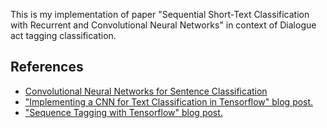 This is my implementation of paper "Sequential Short-Text Classification with Recurrent and Convolutional Neural Networks" in context of Dialogue act tagging classification.

## References

- [Convolutional Neural Networks for Sentence Classification](http://arxiv.org/abs/1408.5882)
- ["Implementing a CNN for Text Classification in Tensorflow" blog post.](http://www.wildml.com/2015/12/implementing-a-cnn-for-text-classification-in-tensorflow/)
- ["Sequence Tagging with Tensorflow" blog post.](https://guillaumegenthial.github.io/sequence-tagging-with-tensorflow.html)
